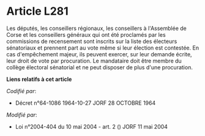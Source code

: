 # Article L281

Les députés, les conseillers régionaux, les conseillers à l'Assemblée de Corse et les conseillers généraux qui ont été
proclamés par les commissions de recensement sont inscrits sur la liste des électeurs sénatoriaux et prennent part au vote
même si leur élection est contestée. En cas d'empêchement majeur, ils peuvent exercer, sur leur demande écrite, leur droit de
vote par procuration. Le mandataire doit être membre du collège électoral sénatorial et ne peut disposer de plus d'une
procuration.

**Liens relatifs à cet article**

_Codifié par_:

  - Décret n°64-1086 1964-10-27 JORF 28 OCTOBRE 1964

_Modifié par_:

  - Loi n°2004-404 du 10 mai 2004 - art. 2 () JORF 11 mai 2004
